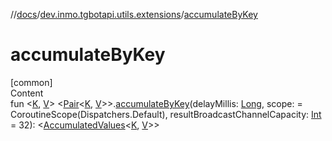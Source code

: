 //[docs](../../index.md)/[dev.inmo.tgbotapi.utils.extensions](index.md)/[accumulateByKey](accumulate-by-key.md)



# accumulateByKey  
[common]  
Content  
fun <[K](accumulate-by-key.md), [V](accumulate-by-key.md)> <[Pair](https://kotlinlang.org/api/latest/jvm/stdlib/kotlin/-pair/index.html)<[K](accumulate-by-key.md), [V](accumulate-by-key.md)>>.[accumulateByKey](accumulate-by-key.md)(delayMillis: [Long](https://kotlinlang.org/api/latest/jvm/stdlib/kotlin/-long/index.html), scope:  = CoroutineScope(Dispatchers.Default), resultBroadcastChannelCapacity: [Int](https://kotlinlang.org/api/latest/jvm/stdlib/kotlin/-int/index.html) = 32): <[AccumulatedValues](index.md#%5Bdev.inmo.tgbotapi.utils.extensions%2FAccumulatedValues%2F%2F%2FPointingToDeclaration%2F%5D%2FClasslikes%2F625018081)<[K](accumulate-by-key.md), [V](accumulate-by-key.md)>>  



